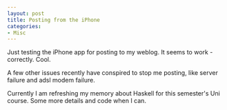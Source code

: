 ```yaml
---
layout: post
title: Posting from the iPhone
categories:
- Misc
---
```

Just testing the iPhone app for posting to my weblog. It seems to work
-correctly. Cool.

A few other issues recently have conspired to stop me posting, like server
failure and adsl modem failure.

Currently I am refreshing my memory about Haskell for this semester's Uni
course. Some more details and code when I can.
